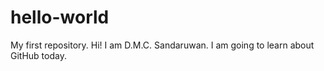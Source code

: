 # hello-world
My first repository.
Hi! I am D.M.C. Sandaruwan. I am going to learn about GitHub today.
